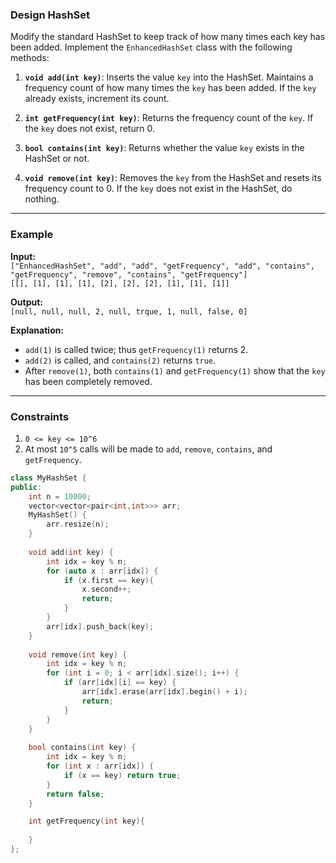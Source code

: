 ### Design HashSet 
Modify the standard HashSet to keep track of how many times each key has been added. Implement the `EnhancedHashSet` class with the following methods:

1. **`void add(int key)`**: Inserts the value `key` into the HashSet. Maintains a frequency count of how many times the `key` has been added. If the `key` already exists, increment its count.

2. **`int getFrequency(int key)`**: Returns the frequency count of the `key`. If the `key` does not exist, return 0.

3. **`bool contains(int key)`**: Returns whether the value `key` exists in the HashSet or not.  

4. **`void remove(int key)`**: Removes the `key` from the HashSet and resets its frequency count to 0. If the `key` does not exist in the HashSet, do nothing.

---

### Example
**Input:**  
`["EnhancedHashSet", "add", "add", "getFrequency", "add", "contains", "getFrequency", "remove", "contains", "getFrequency"]`  
`[[], [1], [1], [1], [2], [2], [2], [1], [1], [1]]`

**Output:**  
`[null, null, null, 2, null, trque, 1, null, false, 0]`

**Explanation:**  
- `add(1)` is called twice; thus `getFrequency(1)` returns 2.  
- `add(2)` is called, and `contains(2)` returns `true`.  
- After `remove(1)`, both `contains(1)` and `getFrequency(1)` show that the `key` has been completely removed.

---

### Constraints
1. `0 <= key <= 10^6`
2. At most `10^5` calls will be made to `add`, `remove`, `contains`, and `getFrequency`.


```cpp
class MyHashSet {
public:
    int n = 10000;
    vector<vector<pair<int,int>>> arr;
    MyHashSet() {
        arr.resize(n);  
    }
    
    void add(int key) {
        int idx = key % n;
        for (auto x : arr[idx]) {
            if (x.first == key){
	            x.second++;
	            return;
	        }
        }
        arr[idx].push_back(key);
    }
    
    void remove(int key) {
        int idx = key % n;
        for (int i = 0; i < arr[idx].size(); i++) {
            if (arr[idx][i] == key) {
                arr[idx].erase(arr[idx].begin() + i);
                return;
            }
        }
    }
    
    bool contains(int key) {
        int idx = key % n;
        for (int x : arr[idx]) {
            if (x == key) return true;
        }
        return false;
    }

	int getFrequency(int key){
		
	}
};
```

